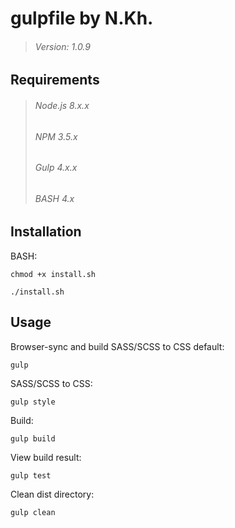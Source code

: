 ﻿# gulpfile by N.Kh.

>###### Version: 1.0.9


## Requirements
>###### Node.js 8.x.x
>###### NPM 3.5.x
>###### Gulp 4.x.x
>###### BASH 4.x



## Installation
BASH:

	chmod +x install.sh
	
	./install.sh


## Usage
Browser-sync and build SASS/SCSS to CSS default:

	gulp

SASS/SCSS to CSS:

	gulp style

Build:

	gulp build

View build result:

	gulp test

Clean dist directory:

	gulp clean